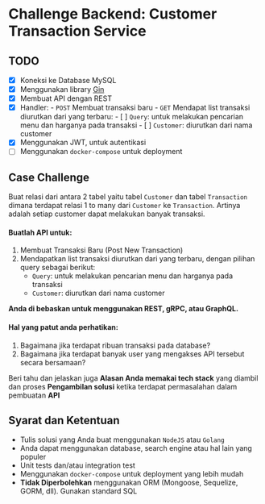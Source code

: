 # Challenge Backend: Customer Transaction Service

## TODO

- [x] Koneksi ke Database MySQL
- [x] Menggunakan library [Gin](https://gin-gonic.com/)
- [x] Membuat API dengan REST
- [x] Handler:
      - `POST` Membuat transaksi baru
      - `GET` Mendapat list transaksi diurutkan dari yang terbaru:
         - [ ] `Query`: untuk melakukan pencarian menu dan harganya pada transaksi
         - [ ] `Customer`: diurutkan dari nama customer
- [x] Menggunakan JWT, untuk autentikasi
- [ ] Menggunakan `docker-compose` untuk deployment

## Case Challenge

Buat relasi dari antara 2 tabel yaitu tabel `Customer` dan tabel `Transaction` dimana
terdapat relasi 1 to many dari `Customer` ke `Transaction`.
Artinya adalah setiap customer dapat melakukan banyak transaksi.

#### Buatlah API untuk:
1. Membuat Transaksi Baru (Post New Transaction)
2. Mendapatkan list transaksi diurutkan dari yang terbaru, dengan pilihan query sebagai berikut:
   - `Query`: untuk melakukan pencarian menu dan harganya pada transaksi
   - `Customer`: diurutkan dari nama customer

**Anda di bebaskan untuk menggunakan REST, gRPC, atau GraphQL.**

#### Hal yang patut anda perhatikan:
1. Bagaimana jika terdapat ribuan transaksi pada database?
2. Bagaimana jika terdapat banyak user yang mengakses API tersebut secara bersamaan?

Beri tahu dan jelaskan juga **Alasan Anda memakai tech stack** yang diambil dan
proses **Pengambilan solusi** ketika terdapat permasalahan dalam pembuatan **API**

## Syarat dan Ketentuan

- Tulis solusi yang Anda buat menggunakan `NodeJS` atau `Golang`
- Anda dapat menggunakan database, search engine atau hal lain yang populer
- Unit tests dan/atau integration test
- Menggunakan `docker-compose` untuk deployment yang lebih mudah
- **Tidak Diperbolehkan** menggunakan ORM (Mongoose, Sequelize, GORM, dll). Gunakan standard SQL